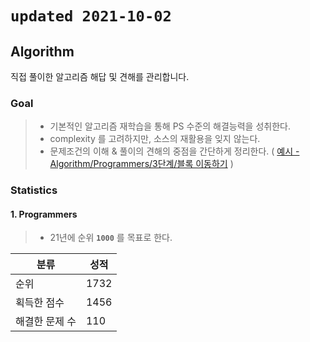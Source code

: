 # `updated 2021-10-02`

## Algorithm 

직접 풀이한 알고리즘 해답 및 견해를 관리합니다. 

### Goal

> - 기본적인 알고리즘 재학습을 통해 PS 수준의 해결능력을 성취한다.
> - complexity 를 고려하지만, 소스의 재활용을 잊지 않는다.
> - 문제조건의 이해 & 풀이의 견해의 중점을 간단하게 정리한다. ( [예시 - Algorithm/Programmers/3단계/블록 이동하기](https://github.com/on-Sync/Algorithm/blob/fd2c87e5bd5a1762c6f6334ae637bbba1ad6acd2/Programmers/3%EB%8B%A8%EA%B3%84/%EB%B8%94%EB%A1%9D%20%EC%9D%B4%EB%8F%99%ED%95%98%EA%B8%B0/README.md) )

### Statistics

#### 1. Programmers

> - 21년에 순위 __`1000`__ 를 목표로 한다.

|분류|성적|
|-|-|
|순위|1732|
|획득한 점수|1456|
|해결한 문제 수|110|

